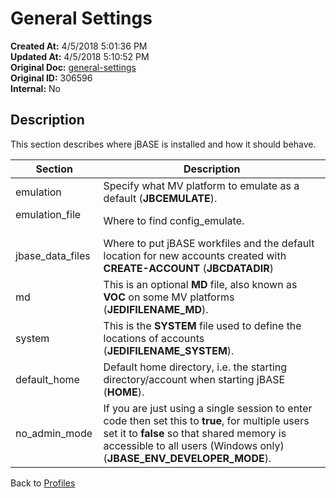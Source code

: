 # General Settings

**Created At:** 4/5/2018 5:01:36 PM  
**Updated At:** 4/5/2018 5:10:52 PM  
**Original Doc:** [general-settings](https://docs.jbase.com/44253-profiles/general-settings)  
**Original ID:** 306596  
**Internal:** No  

## Description

This section describes where jBASE is installed and how it should behave.

| Section | Description |
| --- | --- |
| emulation   | Specify what MV platform to emulate as a default (**JBCEMULATE**). |
| emulation\_file           | Where to find config\_emulate. |
| jbase\_data\_files | Where to put jBASE workfiles and the default location for new accounts created with **CREATE-ACCOUNT** (**JBCDATADIR**) |
| md | This is an optional **MD** file, also known as **VOC** on some MV platforms (**JEDIFILENAME\_MD**). |
| system | This is the **SYSTEM** file used to define the locations of accounts (**JEDIFILENAME\_SYSTEM**). |
| default\_home | Default home directory, i.e. the starting directory/account when starting jBASE (**HOME**). |
| no\_admin\_mode | If you are just using a single session to enter code then set this to **true**, for multiple users set it to **false** so that shared memory is accessible to all users (Windows only) (**JBASE\_ENV\_DEVELOPER\_MODE**). |

Back to [Profiles](./../jbase-profiles)
